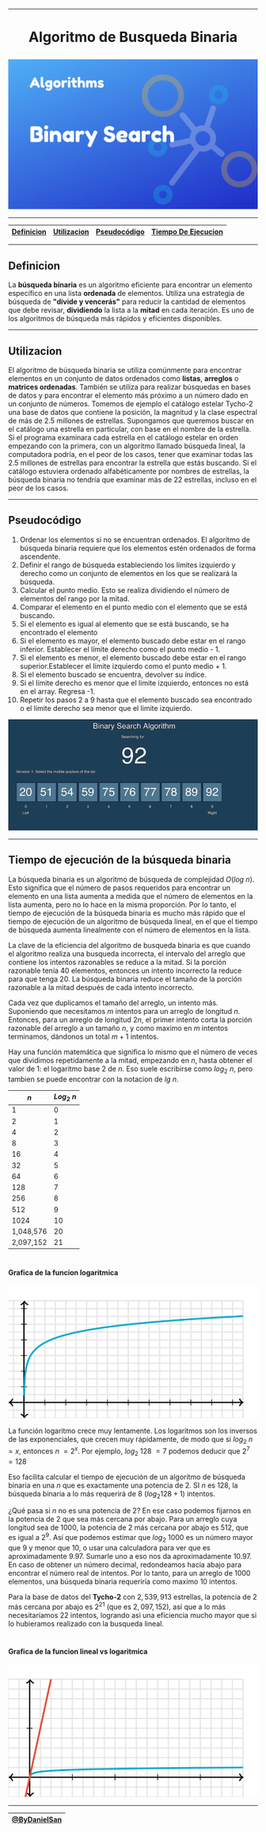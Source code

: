 
---
<h1><p align="center">Algoritmo de Busqueda Binaria</p></h1>

![ALgoritmo de BUsqueda Binaria](binary_search.png)

---

| [Definicion](#definicion) | [Utilizacion](#utilizacion) | [Pseudocódigo](#pseudocódigo) | [Tiempo De Ejecucion](#tiempo-de-ejecución-de-la-búsqueda-binaria) |
|-|-|-|-|

---

## Definicion

La **búsqueda binaria** es un algoritmo eficiente para encontrar un elemento específico en una lista **ordenada** de elementos. Utiliza una estrategia de búsqueda de **"divide y vencerás"** para reducir la cantidad de elementos que debe revisar, **dividiendo** la lista a la **mitad** en cada iteración. Es uno de los algoritmos de búsqueda más rápidos y eficientes disponibles. 

---
## Utilizacion

El algoritmo de búsqueda binaria se utiliza comúnmente para encontrar elementos en un conjunto de datos ordenados como **listas**, **arreglos** o **matrices ordenadas**. También se utiliza para realizar búsquedas en bases de datos y para encontrar el elemento más próximo a un número dado en un conjunto de números.
Tomemos de ejemplo el catálogo estelar Tycho-2 una base de datos que contiene la posición, la magnitud y la clase espectral de más de 2.5 millones de estrellas. Supongamos que queremos buscar en el catálogo una estrella en particular, con base en el nombre de la estrella. Si el programa examinara cada estrella en el catálogo estelar en orden empezando con la primera, con un algoritmo llamado búsqueda lineal, la computadora podría, en el peor de los casos, tener que examinar todas las 2.5 millones de estrellas para encontrar la estrella que estás buscando. Si el catálogo estuviera ordenado alfabéticamente por nombres de estrellas, la búsqueda binaria no tendría que examinar más de 22 estrellas, incluso en el peor de los casos.

---

## Pseudocódigo

1. Ordenar los elementos si no se encuentran ordenados. El algoritmo de búsqueda binaria requiere que los elementos estén ordenados de forma ascendente.
2. Definir el rango de búsqueda estableciendo los límites izquierdo y derecho como un conjunto de elementos en los que se realizará la búsqueda.
3. Calcular el punto medio. Esto se realiza dividiendo el número de elementos del rango por la mitad. 
4. Comparar el elemento en el punto medio con el elemento que se está buscando.
5. Si el elemento es igual al elemento que se está buscando, se ha encontrado el elemento
6. Si el elemento es mayor, el elemento buscado debe estar en el rango inferior. Establecer el límite derecho como el punto medio - 1.
7. Si el elemento es menor, el elemento buscado debe estar en el rango superior.Establecer el límite izquierdo como el punto medio + 1.
8. Si el elemento buscado se encuentra, devolver su índice.
9.  Si el límite derecho es menor que el limite izquierdo, entonces no está en el array. Regresa -1.
10. Repetir los pasos 2 a 9 hasta que el elemento buscado sea encontrado o el límite derecho sea menor que el limite izquierdo.


![example](binary-search.gif)

---

## Tiempo de ejecución de la búsqueda binaria
La búsqueda binaria es un algoritmo de búsqueda de complejidad $O(log$ $n)$. Esto significa que el número de pasos requeridos para encontrar un elemento en una lista aumenta a medida que el número de elementos en la lista aumenta, pero no lo hace en la misma proporción. Por lo tanto, el tiempo de ejecución de la búsqueda binaria es mucho más rápido que el tiempo de ejecución de un algoritmo de búsqueda lineal, en el que el tiempo de búsqueda aumenta linealmente con el número de elementos en la lista.

La clave de la eficiencia del algoritmo de busqueda binaria es que cuando el algoritmo realiza una busqueda incorrecta, el intervalo del arreglo que contiene los intentos razonables se reduce a la mitad. Si la porción razonable tenía $40$ elementos, entonces un intento incorrecto la reduce para que tenga $20$. La búsqueda binaria reduce el tamaño de la porción razonable a la mitad después de cada intento incorrecto.

Cada vez que duplicamos el tamaño del arreglo, un intento más. Suponiendo que necesitamos $m$ intentos para un arreglo de longitud $n$. Entonces, para un arreglo de longitud $2n$, el primer intento corta la porción razonable del arreglo a un tamaño $n$, y como maximo en $m$ intentos terminamos, dándonos un total $m+1$ intentos.

Hay una función matemática que significa lo mismo que el número de veces que dividimos repetidamente a la mitad, empezando en $n$, hasta obtener el valor de $1$: el logaritmo base $2$ de $n$. Eso suele escribirse como $log_2$ $n$, pero tambien se puede encontrar con la notacion de $lg$ $n$.


|   $n$         |    $Log_2$ $n$    |
|---------------|-------------------|
|   1           |        0          |
|   2           |        1          |
|   4           |        2          |
|   8           |        3          |
|   16          |        4          |
|   32          |        5          |
|   64          |        6          |
|   128         |        7          |
|   256         |        8          |
|   512         |        9          |
|   1024        |        10         |
|   1,048,576   |        20         |
|   2,097,152   |        21         |

#
#### Grafica de la funcion logaritmica

![logaritmo](logaritmo.svg)

La función logaritmo crece muy lentamente. Los logaritmos son los inversos de las exponenciales, que crecen muy rápidamente, de modo que si $log_2$ $n$ $=x$, entonces $n$ $=2^x$. Por ejemplo, $log_2$ $128$ $=7$ podemos deducir que $2^7$ $=128$ 

Eso facilita calcular el tiempo de ejecución de un algoritmo de búsqueda binaria en una $n$ que es exactamente una potencia de 2. SI $n$ es $128$, la búsqueda binaria a lo más requerirá de 8 $( log_2 128 + 1 )$ intentos.

¿Qué pasa si $n$ no es una potencia de $2$? En ese caso podemos fijarnos en la potencia de $2$ que sea más cercana por abajo. 
Para un arreglo cuya longitud sea de $1000$, la potencia de $2$ más cercana por abajo es $512$, que es igual a $2^9$. Así que podemos estimar que $log_2$ $1000$ es un número mayor que 9 y menor que $10$, o usar una calculadora para ver que es aproximadamente $9.97$. Sumarle uno a eso nos da aproximadamente $10.97$. En caso de obtener un número decimal, redondeamos hacia abajo para encontrar el número real de intentos. Por lo tanto, para un arreglo de $1000$ elementos, una búsqueda binaria requeriría como maximo $10$ intentos.

Para la base de datos del **Tycho-2** con $2,539,913$ estrellas, la potencia de $2$ más cercana por abajo es $2^21$ (que es $2,097,152$), así que a lo más necesitaríamos 22 intentos, logrando asi una eficiencia mucho mayor que si lo hubieramos realizado con la busqueda lineal.
#
#### Grafica de la funcion lineal vs logaritmica

![lineal vs logaritmo](lineal_vs_logaritmico.svg)

---

| [@ByDanielSan](https://github.com/kaiserkey) |
| - |




